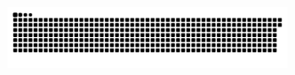 <picture>
  <source media="(prefers-color-scheme: dark)" srcset="https://raw.githubusercontent.com/MarineHakobyan/MarineHakobyan/2b89ddb8e60a0789b23e8c4d4e70be63b41388df/github-contribution-grid-snake-dark.svg" />
  <source media="(prefers-color-scheme: light)" srcset="https://raw.githubusercontent.com/MarineHakobyan/MarineHakobyan/2b89ddb8e60a0789b23e8c4d4e70be63b41388df/github-contribution-grid-snake.svg" />
  <img alt="github-snake" src="https://raw.githubusercontent.com/MarineHakobyan/MarineHakobyan/2b89ddb8e60a0789b23e8c4d4e70be63b41388df/github-contribution-grid-snake-dark.svg" />
</picture>
